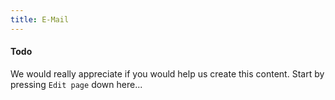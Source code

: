```yaml
---
title: E-Mail
---
```


#### Todo

We would really appreciate if you would help us create this content. Start by pressing `Edit page` down here...
